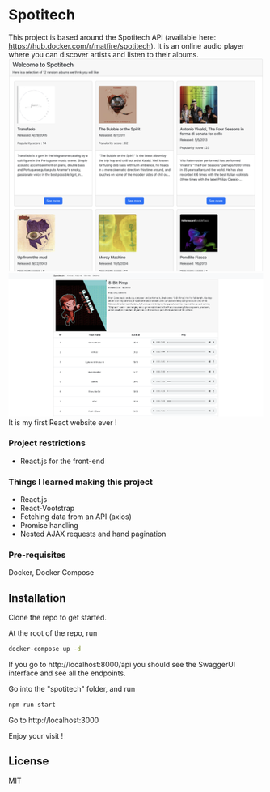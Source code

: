 # Spotitech

This project is based around the Spotitech API (available here: https://hub.docker.com/r/matfire/spotitech). It is an online audio player where you can discover artists and listen to their albums.
<img src="./img/home.png" alt="home screenshot" width="738">
<img src="./img/album.png" alt="home screenshot" width="738">
It is my first React website ever !

### Project restrictions
- React.js for the front-end

### Things I learned making this project
- React.js
- React-Vootstrap
- Fetching data from an API (axios)
- Promise handling
- Nested AJAX requests and hand pagination

### Pre-requisites
Docker, Docker Compose

## Installation
Clone the repo to get started.

At the root of the repo, run
```sh
docker-compose up -d
```
If you go to http://localhost:8000/api you should see the SwaggerUI interface and see all the endpoints.

Go into the "spotitech" folder, and run
```sh
npm run start
```

Go to http://localhost:3000

Enjoy your visit !

## License
MIT